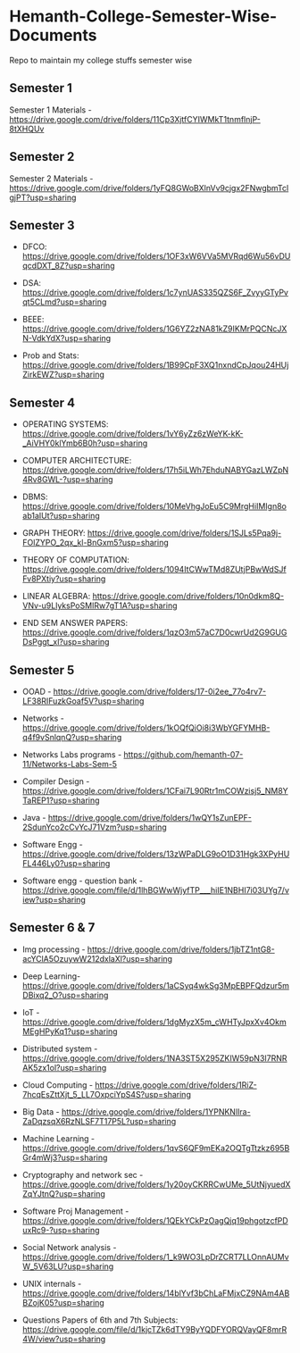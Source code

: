 # Hemanth-College-Semester-Wise-Documents
Repo to maintain my college stuffs semester wise 

## Semester 1 
Semester 1 Materials - https://drive.google.com/drive/folders/11Cp3XjtfCYIWMkT1tnmflnjP-8tXHQUv

## Semester 2 
Semester 2 Materials - https://drive.google.com/drive/folders/1yFQ8GWoBXlnVv9cjgx2FNwgbmTclgjPT?usp=sharing

## Semester 3
- DFCO: https://drive.google.com/drive/folders/1OF3xW6VVa5MVRqd6Wu56vDUqcdDXT_8Z?usp=sharing 

- DSA: https://drive.google.com/drive/folders/1c7ynUAS335QZS6F_ZvyyGTyPvqt5CLmd?usp=sharing 

- BEEE: https://drive.google.com/drive/folders/1G6YZ2zNA81kZ9IKMrPQCNcJXN-VdkYdX?usp=sharing 

- Prob and Stats: https://drive.google.com/drive/folders/1B99CpF3XQ1nxndCpJqou24HUjZirkEWZ?usp=sharing

## Semester 4 
- OPERATING SYSTEMS:  https://drive.google.com/drive/folders/1vY6yZz6zWeYK-kK-_AiVHY0klYmb6B0h?usp=sharing 

- COMPUTER ARCHITECTURE: https://drive.google.com/drive/folders/17h5iLWh7EhduNABYGazLWZpN4Rv8GWL-?usp=sharing

- DBMS: https://drive.google.com/drive/folders/10MeVhgJoEu5C9MrgHiIMIgn8oab1aIUt?usp=sharing

- GRAPH THEORY: https://drive.google.com/drive/folders/1SJLs5Pqa9j-FOlZYPO_2qx_kl-BnGxm5?usp=sharing

- THEORY OF COMPUTATION: https://drive.google.com/drive/folders/1094ItCWwTMd8ZUtjPBwWdSJfFv8PXtiy?usp=sharing

- LINEAR ALGEBRA: https://drive.google.com/drive/folders/10n0dkm8Q-VNv-u9LlyksPoSMIRw7gT1A?usp=sharing

- END SEM ANSWER PAPERS: https://drive.google.com/drive/folders/1qzO3m57aC7D0cwrUd2G9GUGDsPggt_xl?usp=sharing

## Semester 5

- OOAD - https://drive.google.com/drive/folders/17-0i2ee_77o4rv7-LF38RIFuzkGoaf5V?usp=sharing

- Networks - https://drive.google.com/drive/folders/1kOQfQiOi8i3WbYGFYMHB-q4f9vSnlqnQ?usp=sharing
- Networks Labs programs - https://github.com/hemanth-07-11/Networks-Labs-Sem-5

- Compiler Design - https://drive.google.com/drive/folders/1CFai7L90Rtr1mCOWzisj5_NM8YTaREP1?usp=sharing

- Java - https://drive.google.com/drive/folders/1wQY1sZunEPF-2SdunYco2cCvYcJ71Vzm?usp=sharing

- Software Engg - https://drive.google.com/drive/folders/13zWPaDLG9oO1D31Hgk3XPyHUFL446Ly0?usp=sharing
- Software engg - question bank - https://drive.google.com/file/d/1lhBGWwWjyfTP___hiIE1NBHI7i03UYg7/view?usp=sharing

## Semester 6 & 7

- Img processing - https://drive.google.com/drive/folders/1jbTZ1ntG8-acYClA5OzuywW212dxlaXl?usp=sharing
  
- Deep Learning- https://drive.google.com/drive/folders/1aCSyq4wkSg3MpEBPFQdzur5mDBixq2_O?usp=sharing
  
- IoT - https://drive.google.com/drive/folders/1dgMyzX5m_cWHTyJpxXv4OkmMEgHPyKq1?usp=sharing
  
- Distributed system - https://drive.google.com/drive/folders/1NA3ST5X295ZKIW59pN3I7RNRAK5zx1ol?usp=sharing

- Cloud Computing - https://drive.google.com/drive/folders/1RiZ-7hcqEsZttXjt_5_LL7OxpciYpS4S?usp=sharing
  
- Big Data - https://drive.google.com/drive/folders/1YPNKNlIra-ZaDqzsqX6RzNLSF7T17P5L?usp=sharing
  
- Machine Learning - https://drive.google.com/drive/folders/1qvS6QF9mEKa2OQTgTtzkz695BGr4mWj3?usp=sharing
  
- Cryptography and network sec - https://drive.google.com/drive/folders/1y20oyCKRRCwUMe_5UtNjyuedXZqYJtnQ?usp=sharing

- Software Proj Management - https://drive.google.com/drive/folders/1QEkYCkPzOagQjq19phgotzcfPDuxRc9-?usp=sharing
  
- Social Network analysis - https://drive.google.com/drive/folders/1_k9WO3LpDrZCRT7LLOnnAUMvW_5V63LU?usp=sharing

- UNIX internals - https://drive.google.com/drive/folders/14blYvf3bChLaFMjxCZ9NAm4ABBZojK05?usp=sharing
  
- Questions Papers of 6th and 7th Subjects: https://drive.google.com/file/d/1kjcTZk6dTY9ByYQDFYORQVayQF8mrR4W/view?usp=sharing

